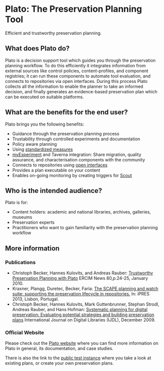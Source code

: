 # Plato: The Preservation Planning Tool

Efficient and trustworthy preservation planning.

## What does Plato do?

Plato is a decision support tool which guides you through the preservation planning workflow.
To do this efficiently it integrates information from external sources like control policies, content-profiles, and component registries; it can run these components to automate tool evaluation, and connects to repositories via open interfaces.
During this process Plato collects all the information to enable the planner to take an informed decision, and finally generates an evidence-based preservation plan which can be executed on suitable platforms.

## What are the benefits for the end user?

Plato brings you the following benefits:

* Guidance through the preservation planning process
* Trustability through controlled experiments and documentation
* Policy aware planning
* Using [standardized measures](http://purl.org/DP/quality/measures)
* [myExperiment](http://www.myexperiment.org/) and Taverna integration: Share migration, quality assurance, and characterisation components with the community
* Connects to repositories using [open interfaces](https://github.com/openplanets/scape-apis)
* Provides a plan executable on your content
* Enables on-going monitoring by creating triggers for [Scout](https://github.com/openplanets/scout)

## Who is the intended audience?

Plato is for:

* Content holders: academic and national libraries, archives, galleries, museums
* Preservation experts
* Practitioners who want to gain familiarity with the preservation planning workflow


## More information

### Publications

* Christoph Becker, Hannes Kulovits, and Andreas Rauber: [Trustworthy Preservation Planning with Plato](http://ercim-news.ercim.eu/images/stories/EN80/EN80-web.pdf) ERCIM News 80,p.24-25, January 2010.
* Kraxner, Plangg, Duretec, Becker, Faria: [The SCAPE planning and watch suite: supporting the preservation lifecycle in repositories.](http://hdl.handle.net/1822/25215) In: iPRES 2013, Lisbon, Portugal.
* Christoph Becker, Hannes Kulovits, Mark Guttenbrunner, Stephan Strodl, Andreas Rauber, and Hans Hofman: [Systematic planning for digital preservation: Evaluating potential strategies and building preservation plans](http://www.ifs.tuwien.ac.at/~becker/pubs/becker-ijdl2009.pdf) International Journal on Digital Libraries (IJDL), December 2009.

### Official Website
Please check out the [Plato website](http://ifs.tuwien.ac.at/dp/plato/documentation/) where you can find more information on Plato in general, its documentation, and case studies.

There is also the link to the [public test instance](http://plato.ifs.tuwien.ac.at/plato) where you take a look at existing plans,
or create your own preservation plans.
